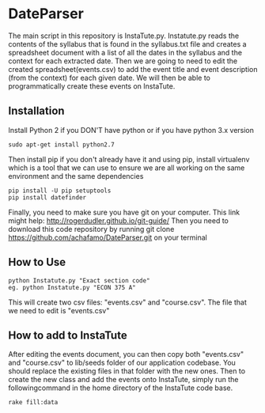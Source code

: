 # DateParser
The main script in this repository is InstaTute.py. Instatute.py reads the contents of the syllabus that is found in the syllabus.txt file and creates a spreadsheet document with a list of all the dates in the syllabus and the context for each extracted date. Then we are going to need to edit the created spreadsheet(events.csv) to add the event title and event description (from the context) for each given date. We will then be able to programmatically create these events on InstaTute. 

## Installation

Install Python 2 if you DON'T have python or if you have python 3.x version
  
  	sudo apt-get install python2.7
 
Then install pip if you don't already have it and using pip, install virtualenv which is a tool that we can use to ensure we
are all working on the same environment and the same dependencies

	pip install -U pip setuptools
	pip install datefinder


Finally, you need to make sure you have git on your computer. This link might help: http://rogerdudler.github.io/git-guide/ 
Then you need to download this code repository by running 
	git clone https://github.com/achafamo/DateParser.git
on your terminal 

## How to Use	
	python Instatute.py "Exact section code"
	eg. python Instatute.py "ECON 375 A"

This will create two csv files: "events.csv" and "course.csv". The file that we need to edit is "events.csv"

## How to add to InstaTute

After editing the events document, you can then copy both "events.csv" and "course.csv" to lib/seeds folder of our application codebase. You should replace the existing files in that folder with the new ones. Then to create the new class and add the events onto InstaTute, simply run the followingcommand in the home directory of the InstaTute code base. 
	
	rake fill:data
    
